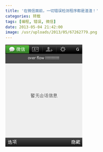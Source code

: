 ```yaml
---
title: '在微信面前，一切错误检测程序都是渣渣！'
categories: 转载
tags: [编程, 错误, 微信]
date: 2013-05-04 21:42:00
image: /usr/uploads/2013/05/67262779.png
---
```


![wxoverflow.png](../../../../usr/uploads/2013/05/67262779.png)
